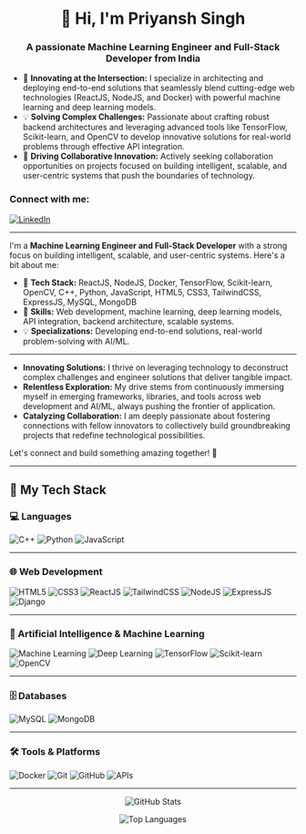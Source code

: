 <img src="https://steamuserimages-a.akamaihd.net/ugc/2438013375536940927/D370DBF7BFC83ED36F783F08A598FFF3E71A1D61/?imw=5000&imh=5000&ima=fit&impolicy=Letterbox&imcolor=%23000000&letterbox=false" alt="">

<h1 align="center">👋 Hi, I'm Priyansh Singh</h1>
<h3 align="center">A passionate Machine Learning Engineer and Full-Stack Developer from India</h3>

- 🚀 **Innovating at the Intersection:** I specialize in architecting and deploying end-to-end solutions that seamlessly blend cutting-edge web technologies (ReactJS, NodeJS, and Docker) with powerful machine learning and deep learning models.
- 💡 **Solving Complex Challenges:** Passionate about crafting robust backend architectures and leveraging advanced tools like TensorFlow, Scikit-learn, and OpenCV to develop innovative solutions for real-world problems through effective API integration.
- 🤝 **Driving Collaborative Innovation:** Actively seeking collaboration opportunities on projects focused on building intelligent, scalable, and user-centric systems that push the boundaries of technology.
  
<h3 align="left">Connect with me:</h3>
<p align="left">
<a href="https://www.linkedin.com/in/priyansh-singh-575a57289/" target="blank"><img src="https://img.shields.io/badge/LinkedIn-0077B5?style=flat-square&logo=linkedin&logoColor=white" alt="LinkedIn" /></a>
</p>

---

I'm a **Machine Learning Engineer and Full-Stack Developer** with a strong focus on building intelligent, scalable, and user-centric systems. Here's a bit about me:

- 🔧 **Tech Stack:** ReactJS, NodeJS, Docker, TensorFlow, Scikit-learn, OpenCV, C++, Python, JavaScript, HTML5, CSS3, TailwindCSS, ExpressJS, MySQL, MongoDB
- 🚀 **Skills:** Web development, machine learning, deep learning models, API integration, backend architecture, scalable systems.
- 💡 **Specializations:** Developing end-to-end solutions, real-world problem-solving with AI/ML.

---

- **Innovating Solutions:** I thrive on leveraging technology to deconstruct complex challenges and engineer solutions that deliver tangible impact.
- **Relentless Exploration:** My drive stems from continuously immersing myself in emerging frameworks, libraries, and tools across web development and AI/ML, always pushing the frontier of application.
- **Catalyzing Collaboration:** I am deeply passionate about fostering connections with fellow innovators to collectively build groundbreaking projects that redefine technological possibilities.

Let's connect and build something amazing together! 🌟

---
## 🚀 My Tech Stack

### 💻 Languages
![C++](https://img.shields.io/badge/C%2B%2B-00599C?style=flat-square&logo=c%2B%2B&logoColor=white)
![Python](https://img.shields.io/badge/Python-3776AB?style=flat-square&logo=python&logoColor=white)
![JavaScript](https://img.shields.io/badge/JavaScript-F7DF1E?style=flat-square&logo=javascript&logoColor=black)

---

### 🌐 Web Development
![HTML5](https://img.shields.io/badge/HTML5-E34F26?style=flat-square&logo=html5&logoColor=white)
![CSS3](https://img.shields.io/badge/CSS3-1572B6?style=flat-square&logo=css3&logoColor=white)
![ReactJS](https://img.shields.io/badge/React-20232A?style=flat-square&logo=react&logoColor=61DAFB)
![TailwindCSS](https://img.shields.io/badge/Tailwind_CSS-06B6D4?style=flat-square&logo=tailwind-css&logoColor=white)
![NodeJS](https://img.shields.io/badge/Node.js-43853D?style=flat-square&logo=node.js&logoColor=white)
![ExpressJS](https://img.shields.io/badge/Express.js-000000?style=flat-square&logo=express&logoColor=white)
![Django](https://img.shields.io/badge/Django-092E20?style=flat-square&logo=django&logoColor=white)

---

### 🤖 Artificial Intelligence & Machine Learning
![Machine Learning](https://img.shields.io/badge/Machine%20Learning-yellow?style=flat-square)
![Deep Learning](https://img.shields.io/badge/Deep%20Learning-orange?style=flat-square)
![TensorFlow](https://img.shields.io/badge/TensorFlow-FF6F00?style=flat-square&logo=tensorflow&logoColor=white)
![Scikit-learn](https://img.shields.io/badge/Scikit--learn-F7931E?style=flat-square&logo=scikit-learn&logoColor=white)
![OpenCV](https://img.shields.io/badge/OpenCV-5C3EE8?style=flat-square&logo=opencv&logoColor=white)

---

### 🗄️ Databases
![MySQL](https://img.shields.io/badge/MySQL-4479A1?style=flat-square&logo=mysql&logoColor=white)
![MongoDB](https://img.shields.io/badge/MongoDB-4EA94B?style=flat-square&logo=mongodb&logoColor=white)

---

### 🛠️ Tools & Platforms
![Docker](https://img.shields.io/badge/Docker-2496ED?style=flat-square&logo=docker&logoColor=white)
![Git](https://img.shields.io/badge/Git-F05032?style=flat-square&logo=git&logoColor=white)
![GitHub](https://img.shields.io/badge/GitHub-181717?style=flat-square&logo=github&logoColor=white)
![APIs](https://img.shields.io/badge/APIs-blue?style=flat-square)

---

<p align="center"> <img src="https://github-readme-stats.vercel.app/api?username=priyanshsingh11&show_icons=true&theme=tokyonight&count_private=true" alt="GitHub Stats" /> </p>
<p align="center"> <img src="https://github-readme-stats.vercel.app/api/top-langs/?username=priyanshsingh11&layout=compact&theme=tokyonight" alt="Top Languages" /> </p>
